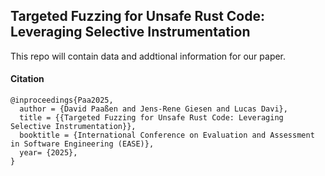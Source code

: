 ## Targeted Fuzzing for Unsafe Rust Code: Leveraging Selective Instrumentation

This repo will contain data and addtional information for our paper.

#### Citation

```
@inproceedings{Paa2025,
  author = {David Paaßen and Jens-Rene Giesen and Lucas Davi},
  title = {{Targeted Fuzzing for Unsafe Rust Code: Leveraging Selective Instrumentation}},
  booktitle = {International Conference on Evaluation and Assessment in Software Engineering (EASE)},
  year= {2025},
}
```
